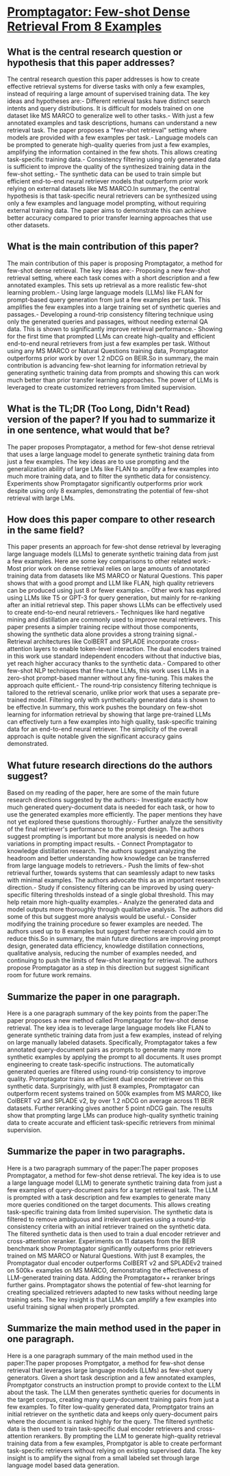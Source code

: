# [Promptagator: Few-shot Dense Retrieval From 8 Examples](https://arxiv.org/abs/2209.11755)

## What is the central research question or hypothesis that this paper addresses?

The central research question this paper addresses is how to create effective retrieval systems for diverse tasks with only a few examples, instead of requiring a large amount of supervised training data. The key ideas and hypotheses are:- Different retrieval tasks have distinct search intents and query distributions. It is difficult for models trained on one dataset like MS MARCO to generalize well to other tasks.- With just a few annotated examples and task descriptions, humans can understand a new retrieval task. The paper proposes a "few-shot retrieval" setting where models are provided with a few examples per task.- Language models can be prompted to generate high-quality queries from just a few examples, amplifying the information contained in the few shots. This allows creating task-specific training data.- Consistency filtering using only generated data is sufficient to improve the quality of the synthesized training data in the few-shot setting.- The synthetic data can be used to train simple but efficient end-to-end neural retriever models that outperform prior work relying on external datasets like MS MARCO.In summary, the central hypothesis is that task-specific neural retrievers can be synthesized using only a few examples and language model prompting, without requiring external training data. The paper aims to demonstrate this can achieve better accuracy compared to prior transfer learning approaches that use other datasets.


## What is the main contribution of this paper?

The main contribution of this paper is proposing Promptagator, a method for few-shot dense retrieval. The key ideas are:- Proposing a new few-shot retrieval setting, where each task comes with a short description and a few annotated examples. This sets up retrieval as a more realistic few-shot learning problem.- Using large language models (LLMs) like FLAN for prompt-based query generation from just a few examples per task. This amplifies the few examples into a large training set of synthetic queries and passages.- Developing a round-trip consistency filtering technique using only the generated queries and passages, without needing external QA data. This is shown to significantly improve retrieval performance.- Showing for the first time that prompted LLMs can create high-quality and efficient end-to-end neural retrievers from just a few examples per task. Without using any MS MARCO or Natural Questions training data, Promptagator outperforms prior work by over 1.2 nDCG on BEIR.So in summary, the main contribution is advancing few-shot learning for information retrieval by generating synthetic training data from prompts and showing this can work much better than prior transfer learning approaches. The power of LLMs is leveraged to create customized retrievers from limited supervision.


## What is the TL;DR (Too Long, Didn't Read) version of the paper? If you had to summarize it in one sentence, what would that be?

The paper proposes Promptagator, a method for few-shot dense retrieval that uses a large language model to generate synthetic training data from just a few examples. The key ideas are to use prompting and the generalization ability of large LMs like FLAN to amplify a few examples into much more training data, and to filter the synthetic data for consistency. Experiments show Promptagator significantly outperforms prior work despite using only 8 examples, demonstrating the potential of few-shot retrieval with large LMs.


## How does this paper compare to other research in the same field?

This paper presents an approach for few-shot dense retrieval by leveraging large language models (LLMs) to generate synthetic training data from just a few examples. Here are some key comparisons to other related work:- Most prior work on dense retrieval relies on large amounts of annotated training data from datasets like MS MARCO or Natural Questions. This paper shows that with a good prompt and LLM like FLAN, high quality retrievers can be produced using just 8 or fewer examples. - Other work has explored using LLMs like T5 or GPT-3 for query generation, but mainly for re-ranking after an initial retrieval step. This paper shows LLMs can be effectively used to create end-to-end neural retrievers.- Techniques like hard negative mining and distillation are commonly used to improve neural retrievers. This paper presents a simpler training recipe without those components, showing the synthetic data alone provides a strong training signal.- Retrieval architectures like ColBERT and SPLADE incorporate cross-attention layers to enable token-level interaction. The dual encoders trained in this work use standard independent encoders without that inductive bias, yet reach higher accuracy thanks to the synthetic data.- Compared to other few-shot NLP techniques that fine-tune LLMs, this work uses LLMs in a zero-shot prompt-based manner without any fine-tuning. This makes the approach quite efficient.- The round-trip consistency filtering technique is tailored to the retrieval scenario, unlike prior work that uses a separate pre-trained model. Filtering only with synthetically generated data is shown to be effective.In summary, this work pushes the boundary on few-shot learning for information retrieval by showing that large pre-trained LLMs can effectively turn a few examples into high quality, task-specific training data for an end-to-end neural retriever. The simplicity of the overall approach is quite notable given the significant accuracy gains demonstrated.


## What future research directions do the authors suggest?

Based on my reading of the paper, here are some of the main future research directions suggested by the authors:- Investigate exactly how much generated query-document data is needed for each task, or how to use the generated examples more efficiently. The paper mentions they have not yet explored these questions thoroughly.- Further analyze the sensitivity of the final retriever's performance to the prompt design. The authors suggest prompting is important but more analysis is needed on how variations in prompting impact results. - Connect Promptagator to knowledge distillation research. The authors suggest analyzing the headroom and better understanding how knowledge can be transferred from large language models to retrievers.- Push the limits of few-shot retrieval further, towards systems that can seamlessly adapt to new tasks with minimal examples. The authors advocate this as an important research direction.- Study if consistency filtering can be improved by using query-specific filtering thresholds instead of a single global threshold. This may help retain more high-quality examples.- Analyze the generated data and model outputs more thoroughly through qualitative analysis. The authors did some of this but suggest more analysis would be useful.- Consider modifying the training procedure so fewer examples are needed. The authors used up to 8 examples but suggest further research could aim to reduce this.So in summary, the main future directions are improving prompt design, generated data efficiency, knowledge distillation connections, qualitative analysis, reducing the number of examples needed, and continuing to push the limits of few-shot learning for retrieval. The authors propose Promptagator as a step in this direction but suggest significant room for future work remains.


## Summarize the paper in one paragraph.

Here is a one paragraph summary of the key points from the paper:The paper proposes a new method called Promptagator for few-shot dense retrieval. The key idea is to leverage large language models like FLAN to generate synthetic training data from just a few examples, instead of relying on large manually labeled datasets. Specifically, Promptagator takes a few annotated query-document pairs as prompts to generate many more synthetic examples by applying the prompt to all documents. It uses prompt engineering to create task-specific instructions. The automatically generated queries are filtered using round-trip consistency to improve quality. Promptagator trains an efficient dual encoder retriever on this synthetic data. Surprisingly, with just 8 examples, Promptagator can outperform recent systems trained on 500k examples from MS MARCO, like ColBERT v2 and SPLADE v2, by over 1.2 nDCG on average across 11 BEIR datasets. Further reranking gives another 5 point nDCG gain. The results show that prompting large LMs can produce high-quality synthetic training data to create accurate and efficient task-specific retrievers from minimal supervision.


## Summarize the paper in two paragraphs.

Here is a two paragraph summary of the paper:The paper proposes Promptagator, a method for few-shot dense retrieval. The key idea is to use a large language model (LLM) to generate synthetic training data from just a few examples of query-document pairs for a target retrieval task. The LLM is prompted with a task description and few examples to generate many more queries conditioned on the target documents. This allows creating task-specific training data from limited supervision. The synthetic data is filtered to remove ambiguous and irrelevant queries using a round-trip consistency criteria with an initial retriever trained on the synthetic data. The filtered synthetic data is then used to train a dual encoder retriever and cross-attention reranker. Experiments on 11 datasets from the BEIR benchmark show Promptagator significantly outperforms prior retrievers trained on MS MARCO or Natural Questions. With just 8 examples, the Promptagator dual encoder outperforms ColBERT v2 and SPLADEv2 trained on 500k+ examples on MS MARCO, demonstrating the effectiveness of LLM-generated training data. Adding the Promptagator++ reranker brings further gains. Promptagator shows the potential of few-shot learning for creating specialized retrievers adapted to new tasks without needing large training sets. The key insight is that LLMs can amplify a few examples into useful training signal when properly prompted.


## Summarize the main method used in the paper in one paragraph.

Here is a one paragraph summary of the main method used in the paper:The paper proposes Promptgator, a method for few-shot dense retrieval that leverages large language models (LLMs) as few-shot query generators. Given a short task description and a few annotated examples, Promptgator constructs an instruction prompt to provide context to the LLM about the task. The LLM then generates synthetic queries for documents in the target corpus, creating many query-document training pairs from just a few examples. To filter low-quality generated data, Promptgator trains an initial retriever on the synthetic data and keeps only query-document pairs where the document is ranked highly for the query. The filtered synthetic data is then used to train task-specific dual encoder retrievers and cross-attention rerankers. By prompting the LLM to generate high-quality retrieval training data from a few examples, Promptgator is able to create performant task-specific retrievers without relying on existing supervised data. The key insight is to amplify the signal from a small labeled set through large language model based data generation.
